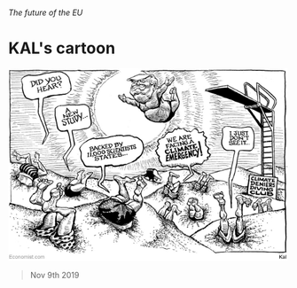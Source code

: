 ###### The future of the EU

# KAL's cartoon 

![image](images/20191109_WWD000_0.jpg) 

> Nov 9th 2019 

